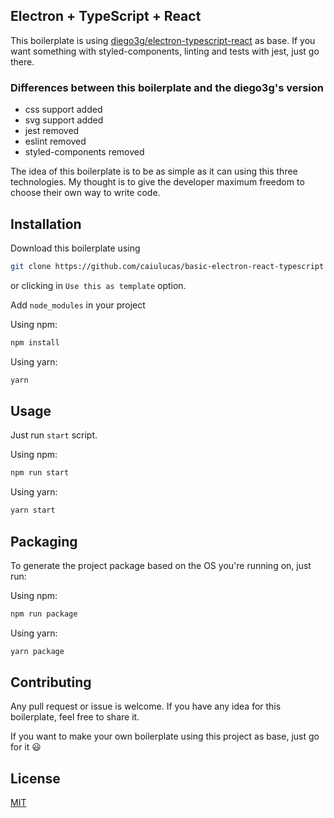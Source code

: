 ## Electron + TypeScript + React

This boilerplate is using [diego3g/electron-typescript-react](https://github.com/diego3g/electron-typescript-react) as base.
If you want something with styled-components, linting and tests with jest, just go there. 

### Differences between this boilerplate and the diego3g's version
* css support added
* svg support added
* jest removed
* eslint removed
* styled-components removed

The idea of this boilerplate is to be as simple as it can using this three technologies. My thought is to give the developer maximum freedom to choose their own way to write code.

## Installation
Download this boilerplate using 
```bash
git clone https://github.com/caiulucas/basic-electron-react-typescript
```
or clicking in `Use this as template` option.

Add `node_modules` in your project

Using npm: 
```bash
npm install
```

Using yarn:
```bash
yarn
```

## Usage

Just run `start` script.

Using npm:
```bash
npm run start
```
Using yarn:
```bash
yarn start
```

## Packaging

To generate the project package based on the OS you're running on, just run:

Using npm:
```bash
npm run package
```

Using yarn:
```bash
yarn package
```
## Contributing
Any pull request or issue is welcome. If you have any idea for this boilerplate, feel free to share it.

If you want to make your own boilerplate using this project as base, just go for it 😃

## License

[MIT](https://choosealicense.com/licenses/mit/)
